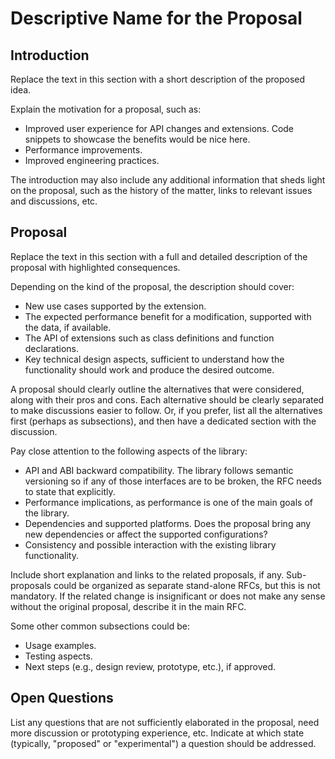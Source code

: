 # Descriptive Name for the Proposal

## Introduction

Replace the text in this section with a short description of the proposed idea.

Explain the motivation for a proposal, such as:
- Improved user experience for API changes and extensions. Code snippets to
  showcase the benefits would be nice here.
- Performance improvements.
- Improved engineering practices.

The introduction may also include any additional information that sheds light on
the proposal, such as the history of the matter, links to relevant issues and
discussions, etc.

## Proposal

Replace the text in this section with a full and detailed description of the proposal
with highlighted consequences.

Depending on the kind of the proposal, the description should cover:

- New use cases supported by the extension.
- The expected performance benefit for a modification, supported with the data, if available.
- The API of extensions such as class definitions and function declarations.
- Key technical design aspects, sufficient to understand how the functionality should work
  and produce the desired outcome.

A proposal should clearly outline the alternatives that were considered, 
along with their pros and cons. Each alternative should be clearly separated 
to make discussions easier to follow. Or, if you prefer, list all the alternatives
first (perhaps as subsections), and then have a dedicated section with the discussion.

Pay close attention to the following aspects of the library:
- API and ABI backward compatibility. The library follows semantic versioning
  so if any of those interfaces are to be broken, the RFC needs to state that
  explicitly.
- Performance implications, as performance is one of the main goals of the library.
- Dependencies and supported platforms. Does the proposal bring any new
  dependencies or affect the supported configurations?
- Consistency and possible interaction with the existing library functionality.

Include short explanation and links to the related proposals, if any.
Sub-proposals could be organized as separate stand-alone RFCs, but this is
not mandatory. If the related change is insignificant or does not make any sense
without the original proposal, describe it in the main RFC.

Some other common subsections could be:
- Usage examples.
- Testing aspects.
- Next steps (e.g., design review, prototype, etc.), if approved.

## Open Questions

List any questions that are not sufficiently elaborated in the proposal,
need more discussion or prototyping experience, etc. Indicate at which state
(typically, "proposed" or "experimental") a question should be addressed.
